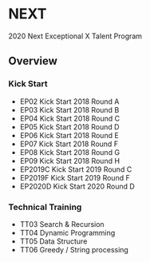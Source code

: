 # NEXT
2020 Next Exceptional X Talent Program

## Overview

### Kick Start

- EP02 Kick Start 2018 Round A
- EP03 Kick Start 2018 Round B
- EP04 Kick Start 2018 Round C
- EP05 Kick Start 2018 Round D
- EP06 Kick Start 2018 Round E
- EP07 Kick Start 2018 Round F
- EP08 Kick Start 2018 Round G
- EP09 Kick Start 2018 Round H
- EP2019C Kick Start 2019 Round C
- EP2019F Kick Start 2019 Round F
- EP2020D Kick Start 2020 Round D

### Technical Training

- TT03 Search & Recursion 
- TT04 Dynamic Programming  
- TT05 Data Structure
- TT06 Greedy / String processing